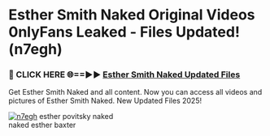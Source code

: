 # Esther Smith Naked Original Videos 0nlyFans Leaked - Files Updated! (n7egh)

<h3>🔴 CLICK HERE 🌐==►► <a href="https://tinyurl.com/yckcrads" rel="nofollow">Esther Smith Naked Updated Files</a></h3>

Get Esther Smith Naked and all content. Now you can access all videos and pictures of Esther Smith Naked. New Updated Files 2025!

[![n7egh](https://i.imgur.com/hpKpOFt.gif)](https://tinyurl.com/yckcrads)
esther povitsky naked<br>
naked esther baxter